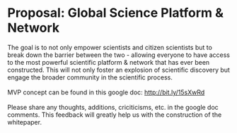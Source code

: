 # Proposal: Global Science Platform & Network
The goal is to not only empower scientists and citizen scientists but to break down the barrier between the two - allowing everyone to have access to the most powerful scientific platform & network that has ever been constructed. This will not only foster an explosion of scientific discovery but engage the broader community in the scientific process.  
<br>
MVP concept can be found in this google doc: http://bit.ly/15sXwRd
<br><br>
Please share any thoughts, additions, criciticisms, etc. in the google doc comments. This feedback will greatly help us with the construction of the whitepaper.
